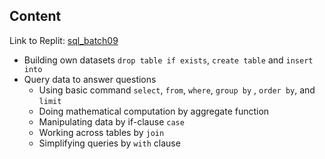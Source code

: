 
## Content

Link to Replit:  [sql_batch09](https://replit.com/@pakbungdesu/SQLHWBatch09Pakbung#main.sql)

- Building own datasets `drop table if exists`, `create table` and `insert into`
- Query data to answer questions
  - Using basic command `select`, `from`, `where`, `group by` , `order by`, and `limit`
  - Doing mathematical computation by aggregate function
  - Manipulating data by if-clause `case`
  - Working across tables by `join`
  - Simplifying queries by `with` clause
